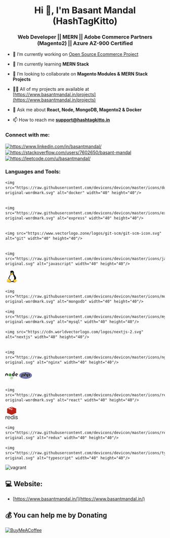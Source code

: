 <h1 align="center">Hi 👋, I'm Basant Mandal (HashTagKitto)</h1>
<h3 align="center">Web Developer || MERN || Adobe Commerce Partners (Magento2) || Azure AZ-900 Certified</h3>

- 🔭 I’m currently working on [Open Source Ecommerce Project](https://github.com/basantmandal/ecommerce_mern_ecomm)

- 🌱 I’m currently learning **MERN Stack**

- 👯 I’m looking to collaborate on **Magento Modules & MERN Stack Projects**

- 👨‍💻 All of my projects are available at [https://www.basantmandal.in/projects](https://www.basantmandal.in/projects)

- 💬 Ask me about **React, Node, MongoDB, Magento2 & Docker**

- 📫 How to reach me **support@hashtagkitto.in**

<h3 align="left">Connect with me:</h3>
<p align="left">
<a href="https://linkedin.com/in/basantmandal/" target="blank"><img align="center" src="https://raw.githubusercontent.com/rahuldkjain/github-profile-readme-generator/master/src/images/icons/Social/linked-in-alt.svg" alt="https://www.linkedin.com/in/basantmandal/" height="30" width="40" />
</a>
<a href="https://stackoverflow.com/users/7602650/basant-mandal" target="blank">
  <img align="center" src="https://raw.githubusercontent.com/rahuldkjain/github-profile-readme-generator/master/src/images/icons/Social/stack-overflow.svg" alt="https://stackoverflow.com/users/7602650/basant-mandal" height="30" width="40" />
</a>
<a href="https://www.leetcode.com/u/basantmandal/" target="blank">
  <img align="center" src="https://raw.githubusercontent.com/rahuldkjain/github-profile-readme-generator/master/src/images/icons/Social/leet-code.svg" alt="https://leetcode.com/u/basantmandal/" height="30" width="40" />
</a>
</p>

<h3 align="left">Languages and Tools:</h3>
<p align="left"> 

    <img src="https://raw.githubusercontent.com/devicons/devicon/master/icons/docker/docker-original-wordmark.svg" alt="docker" width="40" height="40"/> 

 
    <img src="https://raw.githubusercontent.com/devicons/devicon/master/icons/express/express-original-wordmark.svg" alt="express" width="40" height="40"/> 
 
 
    <img src="https://www.vectorlogo.zone/logos/git-scm/git-scm-icon.svg" alt="git" width="40" height="40"/>


    <img src="https://raw.githubusercontent.com/devicons/devicon/master/icons/javascript/javascript-original.svg" alt="javascript" width="40" height="40"/>
 
  <img src="https://raw.githubusercontent.com/devicons/devicon/master/icons/linux/linux-original.svg" alt="linux" width="40" height="40"/> 
  
    <img src="https://raw.githubusercontent.com/devicons/devicon/master/icons/mongodb/mongodb-original-wordmark.svg" alt="mongodb" width="40" height="40"/>
    
    <img src="https://raw.githubusercontent.com/devicons/devicon/master/icons/mysql/mysql-original-wordmark.svg" alt="mysql" width="40" height="40"/>
    
    <img src="https://cdn.worldvectorlogo.com/logos/nextjs-2.svg" alt="nextjs" width="40" height="40"/> 
 

    <img src="https://raw.githubusercontent.com/devicons/devicon/master/icons/nginx/nginx-original.svg" alt="nginx" width="40" height="40"/> 


  <img src="https://raw.githubusercontent.com/devicons/devicon/master/icons/nodejs/nodejs-original-wordmark.svg" alt="nodejs" width="40" height="40"/> 
 
  <img src="https://raw.githubusercontent.com/devicons/devicon/master/icons/php/php-original.svg" alt="php" width="40" height="40"/> 

    <img src="https://raw.githubusercontent.com/devicons/devicon/master/icons/react/react-original-wordmark.svg" alt="react" width="40" height="40"/>
 
  <img src="https://raw.githubusercontent.com/devicons/devicon/master/icons/redis/redis-original-wordmark.svg" alt="redis" width="40" height="40"/> 
  
    <img src="https://raw.githubusercontent.com/devicons/devicon/master/icons/redux/redux-original.svg" alt="redux" width="40" height="40"/>
 
    <img src="https://raw.githubusercontent.com/devicons/devicon/master/icons/typescript/typescript-original.svg" alt="typescript" width="40" height="40"/>
  <img src="https://www.vectorlogo.zone/logos/vagrantup/vagrantup-icon.svg" alt="vagrant" width="40" height="40"/>
   
</p>



## 💻 Website:
- [https://www.basantmandal.in/](https://www.basantmandal.in/)


## 💰 You can help me by Donating
[![BuyMeACoffee](https://img.shields.io/badge/Buy%20Me%20a%20Coffee-ffdd00?style=for-the-badge&logo=buy-me-a-coffee&logoColor=black)](https://buymeacoffee.com/basantmandal) 
